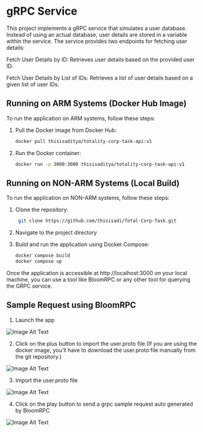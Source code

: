 # gRPC Service

This project implements a gRPC service that simulates a user database. Instead of using an actual database, user details are stored in a variable within the service. The service provides two endpoints for fetching user details:

Fetch User Details by ID: Retrieves user details based on the provided user ID.

Fetch User Details by List of IDs: Retrieves a list of user details based on a given list of user IDs.

## Running on ARM Systems (Docker Hub Image)

To run the application on ARM systems, follow these steps:

1. Pull the Docker image from Docker Hub:

   ```bash
   docker pull thisisaditya/totality-corp-task-api:v1

2. Run the Docker container:
   
    ```bash
    docker run -p 3000:3000 thisisaditya/totality-corp-task-api:v1

## Running on NON-ARM Systems (Local Build)

To run the application on NON-ARM systems, follow these steps:

1. Clone the repository:
   
   ```bash
    git clone https://github.com/thisisadi/Total-Corp-Task.git

2. Navigate to the project directory

3. Build and run the application using Docker Compose:
   
   ```bash
   docker compose build
   docker compose up

Once the application is accessible at http://localhost:3000 on your local machine, you can use a tool like BloomRPC or any other tool for querying the GRPC service.

## Sample Request using BloomRPC

1. Launch the app

![Image Alt Text](./resources/tool.png)

2. Click on the plus button to import the user.proto file.(If you are using the docker image, you'll have to download the user.proto file manually from the git repository.)

![Image Alt Text](./resources/import.png)

3. Import the user.proto file

![Image Alt Text](./resources/proto_file.png)

4. Click on the play button to send a grpc sample request auto generated by BloomRPC

![Image Alt Text](./resources/sample_request.png)
